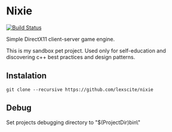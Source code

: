 # Nixie
[![Build Status](https://travis-ci.org/lexscite/nixie.svg?branch=master)](https://travis-ci.org/lexscite/nixie)

Simple DirectX11 client-server game engine.

This is my sandbox pet project. Used only for self-education and discovering c++ best practices and design patterns.

## Instalation
```
git clone --recursive https://github.com/lexscite/nixie
```
## Debug
Set projects debugging directory to "$(ProjectDir)bin\\"
